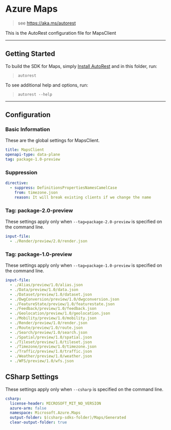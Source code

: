 # Azure Maps

> see https://aka.ms/autorest

This is the AutoRest configuration file for MapsClient


---
## Getting Started
To build the SDK for Maps, simply [Install AutoRest](https://aka.ms/autorest/install) and in this folder, run:

> `autorest`

To see additional help and options, run:

> `autorest --help`
---

## Configuration

### Basic Information
These are the global settings for MapsClient.

``` yaml
title: MapsClient
openapi-type: data-plane
tag: package-1.0-preview
```

### Suppression

``` yaml
directive:
  - suppress: DefinitionsPropertiesNamesCamelCase
    from: timezone.json
    reason: It will break existing clients if we change the name

```


### Tag: package-2.0-preview

These settings apply only when `--tag=package-2.0-preview` is specified on the command line.

``` yaml $(tag) == 'package-2.0-preview'
input-file:
  - ./Render/preview/2.0/render.json
```

### Tag: package-1.0-preview

These settings apply only when `--tag=package-1.0-preview` is specified on the command line.

``` yaml $(tag) == 'package-1.0-preview'
input-file:
  - ./Alias/preview/1.0/alias.json
  - ./Data/preview/1.0/data.json
  - ./Dataset/preview/1.0/dataset.json
  - ./DwgConversion/preview/1.0/dwgconversion.json
  - ./FeatureState/preview/1.0/featurestate.json
  - ./Feedback/preview/1.0/feedback.json
  - ./Geolocation/preview/1.0/geolocation.json
  - ./Mobility/preview/1.0/mobility.json
  - ./Render/preview/1.0/render.json
  - ./Route/preview/1.0/route.json
  - ./Search/preview/1.0/search.json
  - ./Spatial/preview/1.0/spatial.json
  - ./Tileset/preview/1.0/tileset.json
  - ./Timezone/preview/1.0/timezone.json
  - ./Traffic/preview/1.0/traffic.json
  - ./Weather/preview/1.0/weather.json
  - ./WFS/preview/1.0/wfs.json
```

## CSharp Settings

These settings apply only when `--csharp` is specified on the command line.

``` yaml $(csharp)
csharp:
  license-header: MICROSOFT_MIT_NO_VERSION
  azure-arm: false
  namespace: Microsoft.Azure.Maps
  output-folder: $(csharp-sdks-folder)/Maps/Generated
  clear-output-folder: true
```
